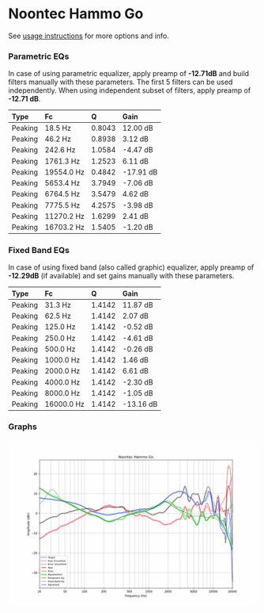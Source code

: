 # Noontec Hammo Go
See [usage instructions](https://github.com/jaakkopasanen/AutoEq#usage) for more options and info.

### Parametric EQs
In case of using parametric equalizer, apply preamp of **-12.71dB** and build filters manually
with these parameters. The first 5 filters can be used independently.
When using independent subset of filters, apply preamp of **-12.71 dB**.

| Type    | Fc         |      Q | Gain      |
|:--------|:-----------|:-------|:----------|
| Peaking | 18.5 Hz    | 0.8043 | 12.00 dB  |
| Peaking | 46.2 Hz    | 0.8938 | 3.12 dB   |
| Peaking | 242.6 Hz   | 1.0584 | -4.47 dB  |
| Peaking | 1761.3 Hz  | 1.2523 | 6.11 dB   |
| Peaking | 19554.0 Hz | 0.4842 | -17.91 dB |
| Peaking | 5653.4 Hz  | 3.7949 | -7.06 dB  |
| Peaking | 6764.5 Hz  | 3.5479 | 4.62 dB   |
| Peaking | 7775.5 Hz  | 4.2575 | -3.98 dB  |
| Peaking | 11270.2 Hz | 1.6299 | 2.41 dB   |
| Peaking | 16703.2 Hz | 1.5405 | -1.20 dB  |

### Fixed Band EQs
In case of using fixed band (also called graphic) equalizer, apply preamp of **-12.29dB**
(if available) and set gains manually with these parameters.

| Type    | Fc         |      Q | Gain      |
|:--------|:-----------|:-------|:----------|
| Peaking | 31.3 Hz    | 1.4142 | 11.87 dB  |
| Peaking | 62.5 Hz    | 1.4142 | 2.07 dB   |
| Peaking | 125.0 Hz   | 1.4142 | -0.52 dB  |
| Peaking | 250.0 Hz   | 1.4142 | -4.61 dB  |
| Peaking | 500.0 Hz   | 1.4142 | -0.26 dB  |
| Peaking | 1000.0 Hz  | 1.4142 | 1.46 dB   |
| Peaking | 2000.0 Hz  | 1.4142 | 6.61 dB   |
| Peaking | 4000.0 Hz  | 1.4142 | -2.30 dB  |
| Peaking | 8000.0 Hz  | 1.4142 | -1.05 dB  |
| Peaking | 16000.0 Hz | 1.4142 | -13.16 dB |

### Graphs
![](./Noontec%20Hammo%20Go.png)